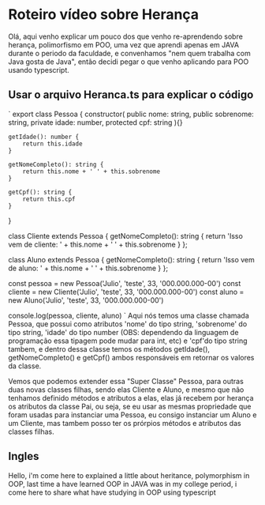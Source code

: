 # Roteiro vídeo sobre Herança

Olá, aqui venho explicar um pouco dos que venho re-aprendendo sobre herança, polimorfismo em POO, uma vez que aprendi apenas em JAVA durante o periodo da faculdade, e convenhamos "nem quem trabalha com Java gosta de Java", então decidi pegar o que venho aplicando para POO usando typescript.

## Usar o arquivo Heranca.ts para explicar o código
`
export class Pessoa {
    constructor(
        public nome: string,
        public sobrenome: string,
        private idade: number,
        protected cpf: string
    ){}

    getIdade(): number {
        return this.idade
    }

    getNomeCompleto(): string {
        return this.nome + ' ' + this.sobrenome
    }

    getCpf(): string {
        return this.cpf
    }
}

class Cliente extends Pessoa {
    getNomeCompleto(): string {
        return 'Isso vem de cliente: ' + this.nome + ' ' + this.sobrenome
    }
};


class Aluno extends Pessoa {
    getNomeCompleto(): string {
        return 'Isso vem de aluno: ' + this.nome + ' ' + this.sobrenome
    }
};

const pessoa = new Pessoa('Julio', 'teste', 33, '000.000.000-00')
const cliente = new Cliente('Julio', 'teste', 33, '000.000.000-00')
const aluno = new Aluno('Julio', 'teste', 33, '000.000.000-00')

console.log(pessoa, cliente, aluno)
`
Aqui nós temos uma classe chamada Pessoa, que possui como atributos 'nome' do tipo string, 'sobrenome' do tipo string, 'idade' do tipo number (OBS: dependendo da linguagem de programação essa tipagem pode mudar para int, etc) e 'cpf'do tipo string tambem, e dentro dessa classe temos os métodos getIdade(), getNomeCompleto() e getCpf() ambos responsáveis em retornar os valores da classe.

Vemos que podemos extender essa "Super Classe" Pessoa, para outras duas novas classes filhas, sendo elas Cliente e Aluno, e mesmo que não tenhamos definido métodos e atributos a elas, elas já recebem por herança os atributos da classe Pai, ou seja, se eu usar as mesmas propriedade que foram usadas para instanciar uma Pessoa, eu consigo instanciar um Aluno e um Cliente, mas tambem posso ter os prórpios métodos e atributos das classes filhas.


## Ingles

Hello, i'm come here to explained a little about heritance, polymorphism in OOP, last time a have learned OOP in JAVA was in my college period, i come here to share what have studying in OOP using typescript